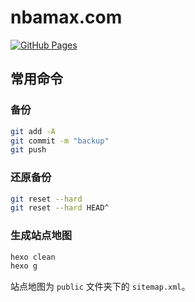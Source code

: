# nbamax.com

[![GitHub Pages](https://github.com/NBAUP/nbaup.github.io/workflows/GitHub%20Pages/badge.svg)](https://github.com/NBAUP/nbaup.github.io/actions)

## 常用命令

### 备份

```sh
git add -A
git commit -m "backup"
git push
```

### 还原备份

```sh
git reset --hard
git reset --hard HEAD^
```

### 生成站点地图

```sh
hexo clean
hexo g
```

站点地图为 `public` 文件夹下的 `sitemap.xml`。
